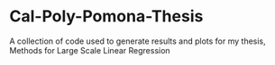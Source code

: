 # Cal-Poly-Pomona-Thesis
A collection of code used to generate results and plots for my thesis, Methods for Large Scale Linear Regression

